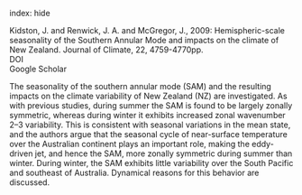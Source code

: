 index: hide

<div class="Citation">

  <div class="Citation-body">
    <div class="Citation-text">Kidston, J. and Renwick, J. A. and McGregor, J., 2009: Hemispheric-scale seasonality of the Southern Annular Mode and impacts on the climate of New Zealand. <span class="Article-journal">Journal of Climate, </span><span class="Article-volume">22, </span>4759-4770pp.</div>
    <div class="Citation-links">
      <div class="CitationLink" data-href="https://doi.org/10.1175%2F2009JCLI2640.1">
        <div class="CitationLink-icon CitationLink-Doi"></div>
        <div class="CitationLink-text">DOI</div>
      </div>
      <div class="CitationLink" data-href="https://scholar.google.com/scholar?q=10.1175%2F2009JCLI2640.1">
        <div class="CitationLink-icon CitationLink-Scholar"></div>
        <div class="CitationLink-text">Google Scholar</div>
      </div>
    </div>
  </div>
</div>

The seasonality of the southern annular mode (SAM) and the resulting impacts on the climate variability of New Zealand (NZ) are investigated. As with previous studies, during summer the SAM is found to be largely zonally symmetric, whereas during winter it exhibits increased zonal wavenumber 2–3 variability. This is consistent with seasonal variations in the mean state, and the authors argue that the seasonal cycle of near-surface temperature over the Australian continent plays an important role, making the eddy-driven jet, and hence the SAM, more zonally symmetric during summer than winter. During winter, the SAM exhibits little variability over the South Pacific and southeast of Australia. Dynamical reasons for this behavior are discussed.

<div class="Citation-copy">

</div>
